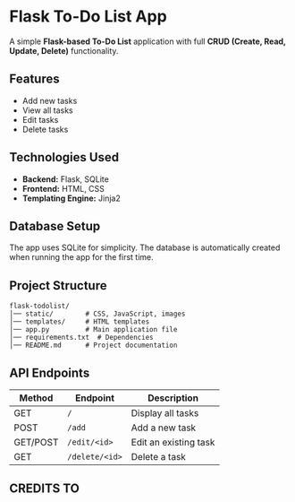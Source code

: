# Flask To-Do List App

A simple **Flask-based To-Do List** application with full **CRUD (Create, Read, Update, Delete)** functionality.

## Features
- Add new tasks
- View all tasks
- Edit tasks
- Delete tasks

## Technologies Used
- **Backend:** Flask, SQLite
- **Frontend:** HTML, CSS
- **Templating Engine:** Jinja2

## Database Setup
The app uses SQLite for simplicity. The database is automatically created when running the app for the first time.

## Project Structure
```
flask-todolist/
│── static/        # CSS, JavaScript, images
│── templates/     # HTML templates
│── app.py         # Main application file
│── requirements.txt  # Dependencies
│── README.md      # Project documentation
```

## API Endpoints
| Method | Endpoint | Description |
|--------|------------|-------------|
| GET | `/` | Display all tasks |
| POST | `/add` | Add a new task |
| GET/POST | `/edit/<id>` | Edit an existing task |
| GET | `/delete/<id>` | Delete a task |

## CREDITS TO


